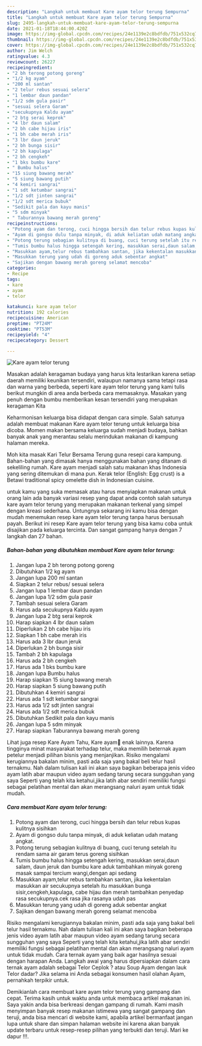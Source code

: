 ```yaml
---
description: "Langkah untuk membuat Kare ayam telor terung Sempurna"
title: "Langkah untuk membuat Kare ayam telor terung Sempurna"
slug: 2495-langkah-untuk-membuat-kare-ayam-telor-terung-sempurna
date: 2021-01-18T18:44:00.420Z
image: https://img-global.cpcdn.com/recipes/24e1139e2c8bdfdb/751x532cq70/kare-ayam-telor-terung-foto-resep-utama.jpg
thumbnail: https://img-global.cpcdn.com/recipes/24e1139e2c8bdfdb/751x532cq70/kare-ayam-telor-terung-foto-resep-utama.jpg
cover: https://img-global.cpcdn.com/recipes/24e1139e2c8bdfdb/751x532cq70/kare-ayam-telor-terung-foto-resep-utama.jpg
author: Jim Welch
ratingvalue: 4.3
reviewcount: 26227
recipeingredient:
- "2 bh terong potong goreng"
- "1/2 kg ayam"
- "200 ml santan"
- "2 telur rebus sesuai selera"
- "1 lembar daun pandan"
- "1/2 sdm gula pasir"
- "sesuai selera Garam"
- "secukupnya Kaldu ayam"
- "2 btg serai keprok"
- "4 lbr daun salam"
- "2 bh cabe hijau iris"
- "1 bh cabe merah iris"
- "3 lbr daun jeruk"
- "2 bh bunga sisir"
- "2 bh kapulaga"
- "2 bh cengkeh"
- "1 bks bumbu kare"
- " Bumbu halus"
- "15 siung bawang merah"
- "5 siung bawang putih"
- "4 kemiri sangrai"
- "1 sdt ketumbar sangrai"
- "1/2 sdt jinten sangrai"
- "1/2 sdt merica bubuk"
- "Sedikit pala dan kayu manis"
- "5 sdm minyak"
- " Taburannya bawang merah goreng"
recipeinstructions:
- "Potong ayam dan terong, cuci hingga bersih dan telur rebus kupas kulitnya sisihkan"
- "Ayam di gongso dulu tanpa minyak, di aduk keliatan udah matang angkat."
- "Potong terung sebagian kulitnya di buang, cuci terung setelah itu rendam sama air garam terus goreng sisihkan"
- "Tumis bumbu halus hingga setengah kering, masukkan serai,daun salam, daun jeruk dan bumbu kare aduk tambahkan minyak goreng masak sampai tercium wangi,dengan api sedang"
- "Masukkan ayam,telur rebus tambahkan santan, jika kekentalan masukkan air secukupnya setelah itu masukkan bunga sisir,cengkeh,kapulaga, cabe hijau dan merah tambahkan penyedap rasa secukupnya.cek rasa jika rasanya udah pas"
- "Masukkan terung yang udah di goreng aduk sebentar angkat"
- "Sajikan dengan bawang merah goreng selamat mencoba"
categories:
- Recipe
tags:
- kare
- ayam
- telor

katakunci: kare ayam telor 
nutrition: 192 calories
recipecuisine: American
preptime: "PT24M"
cooktime: "PT53M"
recipeyield: "4"
recipecategory: Dessert

---
```



![Kare ayam telor terung](https://img-global.cpcdn.com/recipes/24e1139e2c8bdfdb/751x532cq70/kare-ayam-telor-terung-foto-resep-utama.jpg)

Masakan adalah keragaman budaya yang harus kita lestarikan karena setiap daerah memiliki keunikan tersendiri, walaupun namanya sama tetapi rasa dan warna yang berbeda, seperti kare ayam telor terung yang kami tulis berikut mungkin di area anda berbeda cara memasaknya. Masakan yang penuh dengan bumbu memberikan kesan tersendiri yang merupakan keragaman Kita

Keharmonisan keluarga bisa didapat dengan cara simple. Salah satunya adalah membuat makanan Kare ayam telor terung untuk keluarga bisa dicoba. Momen makan bersama keluarga sudah menjadi budaya, bahkan banyak anak yang merantau selalu merindukan makanan di kampung halaman mereka.

Moh kita masak Kari Telur Bersama Terung guna resepi cara kampung. Bahan-bahan yang dimasak hanya menggunakan bahan yang ditanam di sekeliling rumah. Kare ayam menjadi salah satu makanan khas Indonesia yang sering ditemukan di mana pun. Kerak telor (English: Egg crust) is a Betawi traditional spicy omelette dish in Indonesian cuisine.

untuk kamu yang suka memasak atau harus menyiapkan makanan untuk orang lain ada banyak variasi resep yang dapat anda contoh salah satunya kare ayam telor terung yang merupakan makanan terkenal yang simpel dengan kreasi sederhana. Untungnya sekarang ini kamu bisa dengan mudah menemukan resep kare ayam telor terung tanpa harus bersusah payah.
Berikut ini resep Kare ayam telor terung yang bisa kamu coba untuk disajikan pada keluarga tercinta. Dan sangat gampang hanya dengan 7 langkah dan 27 bahan.


<!--inarticleads1-->

##### Bahan-bahan yang dibutuhkan membuat Kare ayam telor terung:

1. Jangan lupa 2 bh terong potong goreng
1. Dibutuhkan 1/2 kg ayam
1. Jangan lupa 200 ml santan
1. Siapkan 2 telur rebus/ sesuai selera
1. Jangan lupa 1 lembar daun pandan
1. Jangan lupa 1/2 sdm gula pasir
1. Tambah sesuai selera Garam
1. Harus ada secukupnya Kaldu ayam
1. Jangan lupa 2 btg serai keprok
1. Harap siapkan 4 lbr daun salam
1. Diperlukan 2 bh cabe hijau iris
1. Siapkan 1 bh cabe merah iris
1. Harus ada 3 lbr daun jeruk
1. Diperlukan 2 bh bunga sisir
1. Tambah 2 bh kapulaga
1. Harus ada 2 bh cengkeh
1. Harus ada 1 bks bumbu kare
1. Jangan lupa  Bumbu halus
1. Harap siapkan 15 siung bawang merah
1. Harap siapkan 5 siung bawang putih
1. Dibutuhkan 4 kemiri sangrai
1. Harus ada 1 sdt ketumbar sangrai
1. Harus ada 1/2 sdt jinten sangrai
1. Harus ada 1/2 sdt merica bubuk
1. Dibutuhkan Sedikit pala dan kayu manis
1. Jangan lupa 5 sdm minyak
1. Harap siapkan  Taburannya bawang merah goreng


Lihat juga resep Kare Ayam Tahu, Kare ayam🍗 enak lainnya. Karena tingginya minat masyarakat terhadap telur, maka memilih beternak ayam petelur menjadi pilihan bisnis yang menjanjikan. Risiko mengalami kerugiannya bakalan minim, pasti ada saja yang bakal beli telur hasil ternakmu. Nah dalam tulisan kali ini akan saya bagikan beberapa jenis video ayam latih abar maupun video ayam sedang tarung secara sungguhan yang saya Seperti yang telah kita ketahui,jika latih abar sendiri memiliki fungsi sebagai pelatihan mental dan akan merangsang naluri ayam untuk tidak mudah. 

<!--inarticleads2-->

##### Cara membuat  Kare ayam telor terung:

1. Potong ayam dan terong, cuci hingga bersih dan telur rebus kupas kulitnya sisihkan
1. Ayam di gongso dulu tanpa minyak, di aduk keliatan udah matang angkat.
1. Potong terung sebagian kulitnya di buang, cuci terung setelah itu rendam sama air garam terus goreng sisihkan
1. Tumis bumbu halus hingga setengah kering, masukkan serai,daun salam, daun jeruk dan bumbu kare aduk tambahkan minyak goreng masak sampai tercium wangi,dengan api sedang
1. Masukkan ayam,telur rebus tambahkan santan, jika kekentalan masukkan air secukupnya setelah itu masukkan bunga sisir,cengkeh,kapulaga, cabe hijau dan merah tambahkan penyedap rasa secukupnya.cek rasa jika rasanya udah pas
1. Masukkan terung yang udah di goreng aduk sebentar angkat
1. Sajikan dengan bawang merah goreng selamat mencoba


Risiko mengalami kerugiannya bakalan minim, pasti ada saja yang bakal beli telur hasil ternakmu. Nah dalam tulisan kali ini akan saya bagikan beberapa jenis video ayam latih abar maupun video ayam sedang tarung secara sungguhan yang saya Seperti yang telah kita ketahui,jika latih abar sendiri memiliki fungsi sebagai pelatihan mental dan akan merangsang naluri ayam untuk tidak mudah. Cara ternak ayam yang baik agar hasilnya sesuai dengan harapan Anda. Langkah awal yang harus dipersiapkan dalam cara ternak ayam adalah sebagai Telor Ceplok ? atau Soup Ayam dengan lauk Telor dadar? Jika selama ini Anda sebagai konsumen hasil olahan Ayam, pernahkah terpikir untuk. 

Demikianlah cara membuat kare ayam telor terung yang gampang dan cepat. Terima kasih untuk waktu anda untuk membaca artikel makanan ini. Saya yakin anda bisa berkreasi dengan gampang di rumah. Kami masih menyimpan banyak resep makanan istimewa yang sangat gampang dan teruji, anda bisa mencari di website kami, apabila artikel bermanfaat jangan lupa untuk share dan simpan halaman website ini karena akan banyak update terbaru untuk resep-resep pilihan yang terbukti dan teruji. Mari ke dapur !!!. 
